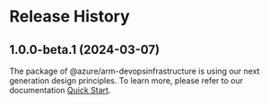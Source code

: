 # Release History
    
## 1.0.0-beta.1 (2024-03-07)

The package of @azure/arm-devopsinfrastructure is using our next generation design principles. To learn more, please refer to our documentation [Quick Start](https://aka.ms/js-track2-quickstart).
